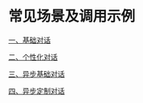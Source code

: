 
# 常见场景及调用示例

<a href="./examples/scene1">一、基础对话</a>

<a href="./examples/scene2">二、个性化对话</a>

<a href="./examples/scene3">三、异步基础对话</a>

<a href="./examples/scene4">四、异步定制对话</a>

